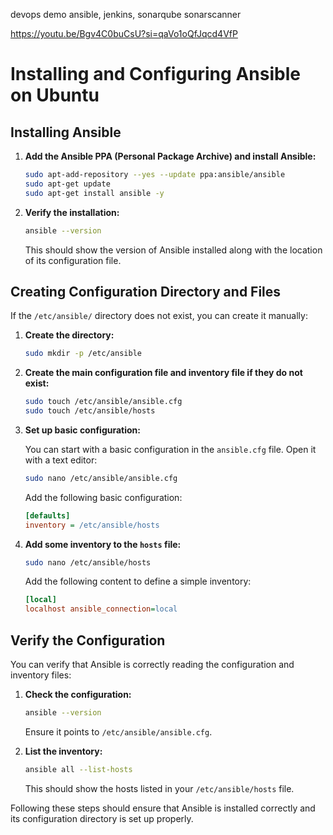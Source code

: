 devops demo ansible, jenkins, sonarqube sonarscanner


https://youtu.be/Bgv4C0buCsU?si=qaVo1oQfJqcd4VfP




# Installing and Configuring Ansible on Ubuntu

## Installing Ansible

1. **Add the Ansible PPA (Personal Package Archive) and install Ansible:**

    ```sh
    sudo apt-add-repository --yes --update ppa:ansible/ansible
    sudo apt-get update
    sudo apt-get install ansible -y
    ```

2. **Verify the installation:**

    ```sh
    ansible --version
    ```

    This should show the version of Ansible installed along with the location of its configuration file.

## Creating Configuration Directory and Files

If the `/etc/ansible/` directory does not exist, you can create it manually:

1. **Create the directory:**

    ```sh
    sudo mkdir -p /etc/ansible
    ```

2. **Create the main configuration file and inventory file if they do not exist:**

    ```sh
    sudo touch /etc/ansible/ansible.cfg
    sudo touch /etc/ansible/hosts
    ```

3. **Set up basic configuration:**

    You can start with a basic configuration in the `ansible.cfg` file. Open it with a text editor:

    ```sh
    sudo nano /etc/ansible/ansible.cfg
    ```

    Add the following basic configuration:

    ```ini
    [defaults]
    inventory = /etc/ansible/hosts
    ```

4. **Add some inventory to the `hosts` file:**

    ```sh
    sudo nano /etc/ansible/hosts
    ```

    Add the following content to define a simple inventory:

    ```ini
    [local]
    localhost ansible_connection=local
    ```

## Verify the Configuration

You can verify that Ansible is correctly reading the configuration and inventory files:

1. **Check the configuration:**

    ```sh
    ansible --version
    ```

    Ensure it points to `/etc/ansible/ansible.cfg`.

2. **List the inventory:**

    ```sh
    ansible all --list-hosts
    ```

    This should show the hosts listed in your `/etc/ansible/hosts` file.

Following these steps should ensure that Ansible is installed correctly and its configuration directory is set up properly.
